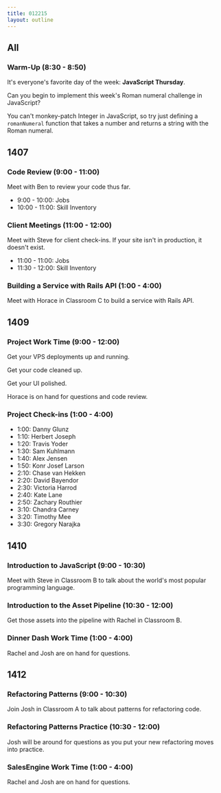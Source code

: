 ```yaml
---
title: 012215
layout: outline
---
```


## All

### Warm-Up (8:30 - 8:50)

It's everyone's favorite day of the week: **JavaScript Thursday**.

Can you begin to implement this week's Roman numeral challenge in JavaScript?

You can't monkey-patch Integer in JavaScript, so try just defining a `romanNumeral` function that takes a number and returns a string with the Roman numeral.

## 1407

### Code Review (9:00 - 11:00)

Meet with Ben to review your code thus far.

* 9:00 - 10:00: Jobs
* 10:00 - 11:00: Skill Inventory

### Client Meetings (11:00 - 12:00)

Meet with Steve for client check-ins. If your site isn't in production, it doesn't exist.

* 11:00 - 11:00: Jobs
* 11:30 - 12:00: Skill Inventory

### Building a Service with Rails API (1:00 - 4:00)

Meet with Horace in Classroom C to build a service with Rails API.

## 1409

### Project Work Time (9:00 - 12:00)

Get your VPS deployments up and running.

Get your code cleaned up.

Get your UI polished.

Horace is on hand for questions and code review.

### Project Check-ins (1:00 - 4:00)

* 1:00: Danny Glunz
* 1:10: Herbert Joseph
* 1:20: Travis Yoder
* 1:30: Sam Kuhlmann
* 1:40: Alex Jensen
* 1:50: Konr Josef Larson
* 2:10: Chase van Hekken
* 2:20: David Bayendor
* 2:30: Victoria Harrod
* 2:40: Kate Lane
* 2:50: Zachary Routhier
* 3:10: Chandra Carney
* 3:20: Timothy Mee
* 3:30: Gregory Narajka

## 1410

### Introduction to JavaScript (9:00 - 10:30)

Meet with Steve in Classroom B to talk about the world's most popular programming language.

### Introduction to the Asset Pipeline (10:30 - 12:00)

Get those assets into the pipeline with Rachel in Classroom B.

### Dinner Dash Work Time (1:00 - 4:00)

Rachel and Josh are on hand for questions.

## 1412

### Refactoring Patterns (9:00 - 10:30)

Join Josh in Classroom A to talk about patterns for refactoring code.

### Refactoring Patterns Practice (10:30 - 12:00)

Josh will be around for questions as you put your new refactoring moves into practice.

### SalesEngine Work Time (1:00 - 4:00)

Rachel and Josh are on hand for questions.
